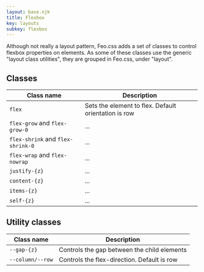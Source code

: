 ```yaml
---
layout: base.njk
title: Flexbox
key: layouts
subkey: flexbox
---
```


Although not really a layout pattern, Feo.css adds a set of classes to control flexbox properties on elements. As some of these classes use the generic "layout class utilities", they are grouped in Feo.css, under "layout".

## Classes

<div>
  <table>
    <thead><tr><th>Class name</th><th>Description</th></tr></thead>
    <tbody>
      <tr>
        <td><code>flex</code></td>
        <td>Sets the element to flex. Default orientation is row</td>
      </tr>
      <tr>
        <td><code>flex-grow</code> and <code>flex-grow-0</code></td>
        <td>...</td>
      </tr>
      <tr>
        <td><code>flex-shrink</code> and <code>flex-shrink-0</code></td>
        <td>...</td>
      </tr>
      <tr>
        <td><code>flex-wrap</code> and <code>flex-nowrap</code></td>
        <td>...</td>
      </tr>
      <tr>
        <td><code>justify-{z}</code></td>
        <td>...</td>
      </tr>
      <tr>
        <td><code>content-{z}</code></td>
        <td>...</td>
      </tr>
      <tr>
        <td><code>items-{z}</code></td>
        <td>...</td>
      </tr>
      <tr>
        <td><code>self-{z}</code></td>
        <td>...</td>
      </tr>
    </tbody>
  </table>
</div>

## Utility classes

<div>
  <table>
    <thead>
      <tr><th>Class name</th><th>Description</th></tr>
    </thead>
    <tbody>
      <tr><td><code>--gap-{z}</code></td><td>Controls the gap between the child elements</td></tr>
      <tr><td><code>--column/--row</code></td><td>Controls the flex-direction. Default is row</td></tr>
    </tbody>
  </table>
</div>
